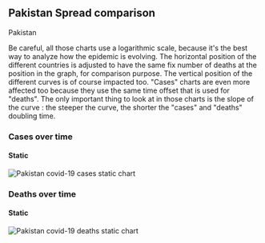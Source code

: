 ## Pakistan Spread comparison 

Pakistan



Be careful, all those charts use a logarithmic scale, because it's the best way to analyze how the epidemic is evolving. 
The horizontal position of the different countries is adjusted to have the same fix number of deaths at the position in the graph, for comparison purpose.
The vertical position of the different curves is of course impacted too.
"Cases" charts are even more affected too because they use the same time offset that is used for "deaths".
The only important thing to look at in those charts is the slope of the curve : the steeper the curve, the shorter the "cases" and "deaths" doubling time.


 
### Cases over time
 
#### Static
![Pakistan covid-19 cases static chart](https://raw.githubusercontent.com/madlag/coronavirus_study/master/notebooks/graphs/2020-03-20/countries/Pakistan/2020-03-20_Pakistan_deaths.png "Pakistan covid-19 cases static chart")   

 
### Deaths over time
 
#### Static
![Pakistan covid-19 deaths static chart](https://raw.githubusercontent.com/madlag/coronavirus_study/master/notebooks/graphs/2020-03-20/countries/Pakistan/2020-03-20_Pakistan_deaths.png "Pakistan covid-19 deaths static chart")   


